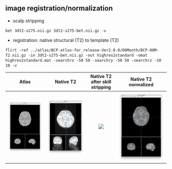 ## image registration/normalization
- scalp stripping
```
bet 3dt2-s275.nii.gz 3dt2-s275-bet.nii.gz -v
```
- registration: native structural (T2) to template (T2)
```
flirt -ref ../atlas/BCP-atlas-for_release-Ver2.0.0/00Month/BCP-00M-T2.nii.gz -in 3dt2-s275-bet.nii.gz -out highres2standard -omat highres2standard.mat -searchrx -50 50 -searchry -50 50 -searchrz -10 10 -v
```
Atlas          |  Native T2 |  Native T2 after skill stripping | Native T2 normalized
:-------------:|:----------:|:--------------------------------:|:-------------------------:
![](https://github.com/fahsuanlin/study_preterm/blob/main/images/t2_template.png?raw=true)  | ![](https://github.com/fahsuanlin/study_preterm/blob/main/images/t2_native.png?raw=true)| ![](https://github.com/fahsuanlin/study_preterm/blob/main/images/t2_native_bet.png?raw=true) | ![](https://github.com/fahsuanlin/study_preterm/blob/main/images/t2_bet_native2template.png?raw=true)


